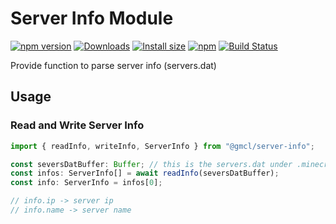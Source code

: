 # Server Info Module

[![npm version](https://img.shields.io/npm/v/@gmcl/nbt.svg)](https://www.npmjs.com/package/@gmcl/nbt)
[![Downloads](https://img.shields.io/npm/dm/@gmcl/nbt.svg)](https://npmjs.com/@gmcl/nbt)
[![Install size](https://packagephobia.now.sh/badge?p=@gmcl/nbt)](https://packagephobia.now.sh/result?p=@gmcl/nbt)
[![npm](https://img.shields.io/npm/l/@gmcl/minecraft-launcher-core.svg)](https://github.com/voxelum/minecraft-launcher-core-node/blob/master/LICENSE)
[![Build Status](https://github.com/voxelum/minecraft-launcher-core-node/workflows/Build/badge.svg)](https://github.com/GerdaMC/minecraft-launcher-core-node/actions?query=workflow%3ABuild)

Provide function to parse server info (servers.dat)

## Usage

### Read and Write Server Info

```ts
import { readInfo, writeInfo, ServerInfo } from "@gmcl/server-info";

const seversDatBuffer: Buffer; // this is the servers.dat under .minecraft folder
const infos: ServerInfo[] = await readInfo(seversDatBuffer);
const info: ServerInfo = infos[0];

// info.ip -> server ip
// info.name -> server name
```
